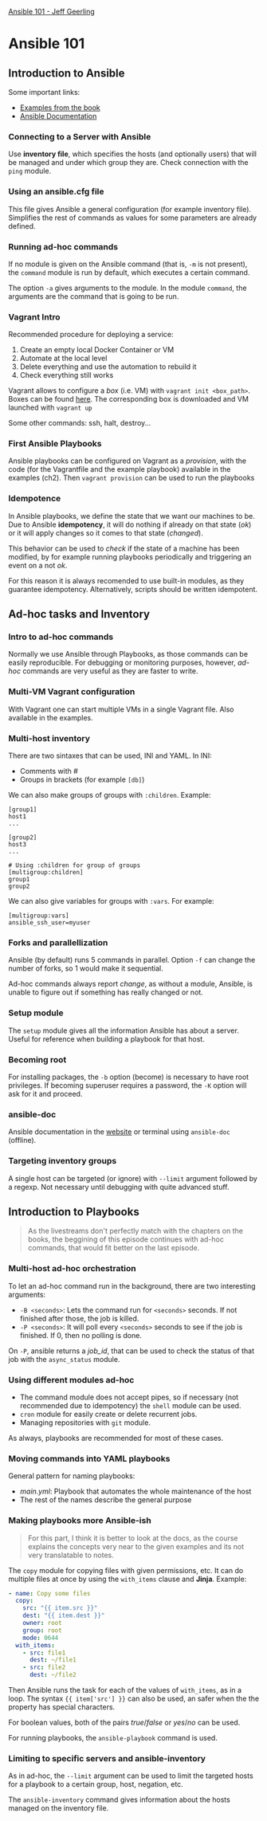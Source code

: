 [Ansible 101 - Jeff Geerling](https://youtube.com/playlist?list=PL2_OBreMn7FqZkvMYt6ATmgC0KAGGJNAN)

# Ansible 101

## Introduction to Ansible

Some important links:
- [Examples from the book](https://github.com/geerlingguy/ansible-for-devops)
- [Ansible Documentation](https://docs.ansible.com)

### Connecting to a Server with Ansible

Use **inventory file**, which specifies the hosts (and optionally users) that will be managed and under which group they are. Check connection with the `ping` module.

### Using an ansible.cfg file

This file gives Ansible a general configuration (for example inventory file). Simplifies the rest of commands as values for some parameters are already defined.

### Running ad-hoc commands

If no module is given on the Ansible command (that is, `-m` is not present), the `command` module is run by default, which executes a certain command.

The option `-a` gives arguments to the module. In the module `command`, the arguments are the command that is going to be run.

### Vagrant Intro

Recommended procedure for deploying a service:

1. Create an empty local Docker Container or VM
2. Automate at the local level
3. Delete everything and use the automation to rebuild it
4. Check everything still works

Vagrant allows to configure a *box* (i.e. VM) with `vagrant init <box_path>`. Boxes can be found [here](https://app.vagrantup.com/boxes/search). The corresponding box is downloaded and VM launched with `vagrant up`

Some other commands: ssh, halt, destroy...

### First Ansible Playbooks

Ansible playbooks can be configured on Vagrant as a *provision*, with the code (for the Vagrantfile and the example playbook) available in the examples (ch2). Then `vagrant provision` can be used to run the playbooks

### Idempotence

In Ansible playbooks, we define the state that we want our machines to be. Due to Ansible **idempotency**, it will do nothing if already on that state (*ok*) or it will apply changes so it comes to that state (*changed*).

This behavior can be used to *check* if the state of a machine has been modified, by for example running playbooks periodically and triggering an event on a not *ok*.

For this reason it is always recomended to use built-in modules, as they guarantee idempotency. Alternatively, scripts should be written idempotent.


## Ad-hoc tasks and Inventory

### Intro to ad-hoc commands

Normally we use Ansible through Playbooks, as those commands can be easily reproducible. For debugging or monitoring purposes, however, *ad-hoc* commands are very useful as they are faster to write.

### Multi-VM Vagrant configuration

With Vagrant one can start multiple VMs in a single Vagrant file. Also available in the examples.

### Multi-host inventory

There are two sintaxes that can be used, INI and YAML. In INI:
- Comments with #
- Groups in brackets (for example `[db]`)

We can also make groups of groups with `:children`. Example:
```
[group1]
host1
...

[group2]
host3
...

# Using :children for group of groups
[multigroup:children]
group1
group2
```

We can also give variables for groups with `:vars`. For example:
```
[multigroup:vars]
ansible_ssh_user=myuser
```

### Forks and parallellization

Ansible (by default) runs 5 commands in parallel. Option `-f` can change the number of forks, so 1 would make it sequential.

Ad-hoc commands always report *change*, as without a module, Ansible, is unable to figure out if something has really changed or not.

### Setup module

The `setup` module gives all the information Ansible has about a server. Useful for reference when building a playbook for that host.

### Becoming root

For installing packages, the `-b` option (become) is necessary to have root privileges. If becoming superuser requires a password, the `-K` option will ask for it and proceed.

### ansible-doc

Ansible documentation in the [website](docs.ansible,com) or terminal using `ansible-doc` (offline).

### Targeting inventory groups

A single host can be targeted (or ignore) with `--limit` argument followed by a regexp. Not necessary until debugging with quite advanced stuff.


## Introduction to Playbooks

> As the livestreams don't perfectly match with the chapters on the books, the beggining of this episode continues with ad-hoc commands, that would fit better on the last episode.

### Multi-host ad-hoc orchestration

To let an ad-hoc command run in the background, there are two interesting arguments:
- `-B <seconds>`: Lets the command run for `<seconds>` seconds. If not finished after those, the job is killed.
- `-P <seconds>`: It will poll every `<seconds>` seconds to see if the job is finished. If 0, then no polling is done.

On `-P`, ansible returns a *job_id*, that can be used to check the status of that job with the `async_status` module.

### Using different modules ad-hoc

- The command module does not accept pipes, so if necessary (not recommended due to idempotency) the `shell` module can be used.
- `cron` module for easily create or delete recurrent jobs.
- Managing repositories with `git` module.

As always, playbooks are recommended for most of these cases.

### Moving commands into YAML playbooks

General pattern for naming playbooks:

- *main.yml*: Playbook that automates the whole maintenance of the host
- The rest of the names describe the general purpose

### Making playbooks more Ansible-ish

> For this part, I think it is better to look at the docs, as the course explains the concepts very near to the given examples and its not very translatable to notes.

The `copy` module for copying files with given permissions, etc. It can do multiple files at once by using the `with_items` clause and **Jinja**. Example:

```yaml
- name: Copy some files
  copy:
    src: "{{ item.src }}"
    dest: "{{ item.dest }}"
    owner: root
    group: root
    mode: 0644
  with_items:
    - src: file1
      dest: ~/file1
    - src: file2
      dest: ~/file2
```

Then Ansible runs the task for each of the values of `with_items`, as in a loop. The syntax `{{ item['src'] }}` can also be used, an safer when the the property has special characters.

For boolean values, both of the pairs *true*/*false* or *yes*/*no* can be used.

For running playbooks, the `ansible-playbook` command is used.

### Limiting to specific servers and ansible-inventory

As in ad-hoc, the `--limit` argument can be used to limit the targeted hosts for a playbook to a certain group, host, negation, etc.

The `ansible-inventory` command gives information about the hosts managed on the inventory file.

